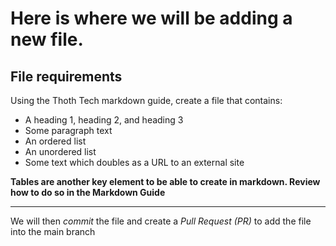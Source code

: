 # Here is where we will be adding a new file.

## File requirements

Using the Thoth Tech markdown guide, create a file that contains:

- A heading 1, heading 2, and heading 3
- Some paragraph text
- An ordered list
- An unordered list
- Some text which doubles as a URL to an external site

**Tables are another key element to be able to create in markdown. Review how to do so in the Markdown Guide**

---

We will then _commit_ the file and create a _Pull Request (PR)_ to add the file into the main branch
